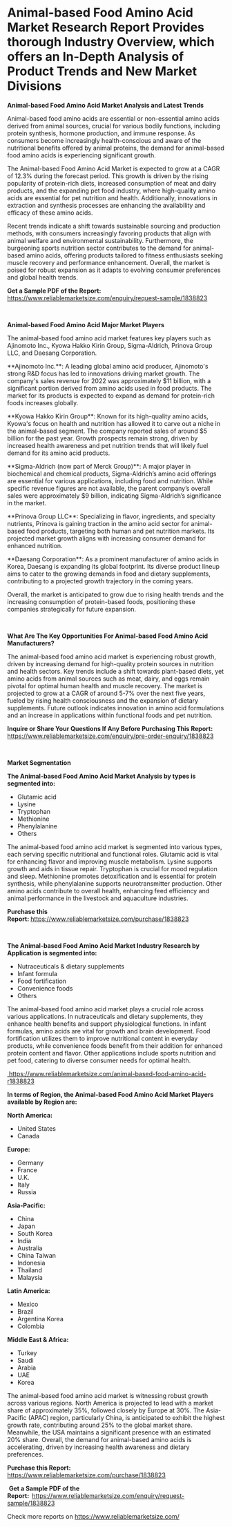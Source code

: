 <p><h1>Animal-based Food Amino Acid Market Research Report Provides thorough Industry Overview, which offers an In-Depth Analysis of Product Trends and New Market Divisions</h1></p><p><strong>Animal-based Food Amino Acid Market Analysis and Latest Trends</strong></p>
<p><p>Animal-based food amino acids are essential or non-essential amino acids derived from animal sources, crucial for various bodily functions, including protein synthesis, hormone production, and immune response. As consumers become increasingly health-conscious and aware of the nutritional benefits offered by animal proteins, the demand for animal-based food amino acids is experiencing significant growth.</p><p>The Animal-based Food Amino Acid Market is expected to grow at a CAGR of 12.3% during the forecast period. This growth is driven by the rising popularity of protein-rich diets, increased consumption of meat and dairy products, and the expanding pet food industry, where high-quality amino acids are essential for pet nutrition and health. Additionally, innovations in extraction and synthesis processes are enhancing the availability and efficacy of these amino acids.</p><p>Recent trends indicate a shift towards sustainable sourcing and production methods, with consumers increasingly favoring products that align with animal welfare and environmental sustainability. Furthermore, the burgeoning sports nutrition sector contributes to the demand for animal-based amino acids, offering products tailored to fitness enthusiasts seeking muscle recovery and performance enhancement. Overall, the market is poised for robust expansion as it adapts to evolving consumer preferences and global health trends.</p></p>
<p><strong>Get a Sample PDF of the Report:&nbsp;</strong> <a href="https://www.reliablemarketsize.com/enquiry/request-sample/1838823?utm_campaign=3382&utm_medium=2&utm_source=Github&utm_content=ia&utm_term=07042025&utm_id=animal-based-food-amino-acid">https://www.reliablemarketsize.com/enquiry/request-sample/1838823</a></p>
<p>&nbsp;</p>
<p><strong>Animal-based Food Amino Acid Major Market Players</strong></p>
<p><p>The animal-based food amino acid market features key players such as Ajinomoto Inc., Kyowa Hakko Kirin Group, Sigma-Aldrich, Prinova Group LLC, and Daesang Corporation. </p><p>**Ajinomoto Inc.**: A leading global amino acid producer, Ajinomoto's strong R&D focus has led to innovations driving market growth. The company's sales revenue for 2022 was approximately $11 billion, with a significant portion derived from amino acids used in food products. The market for its products is expected to expand as demand for protein-rich foods increases globally.</p><p>**Kyowa Hakko Kirin Group**: Known for its high-quality amino acids, Kyowa's focus on health and nutrition has allowed it to carve out a niche in the animal-based segment. The company reported sales of around $5 billion for the past year. Growth prospects remain strong, driven by increased health awareness and pet nutrition trends that will likely fuel demand for its amino acid products.</p><p>**Sigma-Aldrich (now part of Merck Group)**: A major player in biochemical and chemical products, Sigma-Aldrich’s amino acid offerings are essential for various applications, including food and nutrition. While specific revenue figures are not available, the parent company’s overall sales were approximately $9 billion, indicating Sigma-Aldrich’s significance in the market.</p><p>**Prinova Group LLC**: Specializing in flavor, ingredients, and specialty nutrients, Prinova is gaining traction in the amino acid sector for animal-based food products, targeting both human and pet nutrition markets. Its projected market growth aligns with increasing consumer demand for enhanced nutrition.</p><p>**Daesang Corporation**: As a prominent manufacturer of amino acids in Korea, Daesang is expanding its global footprint. Its diverse product lineup aims to cater to the growing demands in food and dietary supplements, contributing to a projected growth trajectory in the coming years.</p><p>Overall, the market is anticipated to grow due to rising health trends and the increasing consumption of protein-based foods, positioning these companies strategically for future expansion.</p></p>
<p>&nbsp;</p>
<p><strong>What Are The Key Opportunities For Animal-based Food Amino Acid Manufacturers?</strong></p>
<p><p>The animal-based food amino acid market is experiencing robust growth, driven by increasing demand for high-quality protein sources in nutrition and health sectors. Key trends include a shift towards plant-based diets, yet amino acids from animal sources such as meat, dairy, and eggs remain pivotal for optimal human health and muscle recovery. The market is projected to grow at a CAGR of around 5-7% over the next five years, fueled by rising health consciousness and the expansion of dietary supplements. Future outlook indicates innovation in amino acid formulations and an increase in applications within functional foods and pet nutrition.</p></p>
<p><strong>Inquire or Share Your Questions If Any Before Purchasing This Report:</strong> <a href="https://www.reliablemarketsize.com/enquiry/pre-order-enquiry/1838823?utm_campaign=3382&utm_medium=2&utm_source=Github&utm_content=ia&utm_term=07042025&utm_id=animal-based-food-amino-acid">https://www.reliablemarketsize.com/enquiry/pre-order-enquiry/1838823</a></p>
<p>&nbsp;</p>
<p><strong>Market Segmentation</strong></p>
<p><strong>The Animal-based Food Amino Acid Market Analysis by types is segmented into:</strong></p>
<p><ul><li>Glutamic acid</li><li>Lysine</li><li>Tryptophan</li><li>Methionine</li><li>Phenylalanine</li><li>Others</li></ul></p>
<p><p>The animal-based food amino acid market is segmented into various types, each serving specific nutritional and functional roles. Glutamic acid is vital for enhancing flavor and improving muscle metabolism. Lysine supports growth and aids in tissue repair. Tryptophan is crucial for mood regulation and sleep. Methionine promotes detoxification and is essential for protein synthesis, while phenylalanine supports neurotransmitter production. Other amino acids contribute to overall health, enhancing feed efficiency and animal performance in the livestock and aquaculture industries.</p></p>
<p><strong>Purchase this Report:&nbsp;</strong><a href="https://www.reliablemarketsize.com/purchase/1838823?utm_campaign=3382&utm_medium=2&utm_source=Github&utm_content=ia&utm_term=07042025&utm_id=animal-based-food-amino-acid">https://www.reliablemarketsize.com/purchase/1838823</a></p>
<p>&nbsp;</p>
<p><strong>The Animal-based Food Amino Acid Market Industry Research by Application is segmented into:</strong></p>
<p><ul><li>Nutraceuticals & dietary supplements</li><li>Infant formula</li><li>Food fortification</li><li>Convenience foods</li><li>Others</li></ul></p>
<p><p>The animal-based food amino acid market plays a crucial role across various applications. In nutraceuticals and dietary supplements, they enhance health benefits and support physiological functions. In infant formulas, amino acids are vital for growth and brain development. Food fortification utilizes them to improve nutritional content in everyday products, while convenience foods benefit from their addition for enhanced protein content and flavor. Other applications include sports nutrition and pet food, catering to diverse consumer needs for optimal health.</p></p>
<p><a href="https://www.reliablemarketsize.com/animal-based-food-amino-acid-r1838823?utm_campaign=3382&utm_medium=2&utm_source=Github&utm_content=ia&utm_term=07042025&utm_id=animal-based-food-amino-acid">&nbsp;https://www.reliablemarketsize.com/animal-based-food-amino-acid-r1838823</a></p>
<p><strong>In terms of Region, the Animal-based Food Amino Acid Market Players available by Region are:</strong></p>
<p>
    <p> <strong> North America: </strong>
        <ul>
            <li>United States</li>
            <li>Canada</li>
        </ul>
        </p> 
    <p> <strong> Europe: </strong>
        <ul>
            <li>Germany</li>
            <li>France</li>
            <li>U.K.</li>
            <li>Italy</li>
            <li>Russia</li>
        </ul>
        </p> 
    <p> <strong> Asia-Pacific: </strong>
        <ul>
            <li>China</li>
            <li>Japan</li>
            <li>South Korea</li>
            <li>India</li>
            <li>Australia</li>
            <li>China Taiwan</li>
            <li>Indonesia</li>
            <li>Thailand</li>
            <li>Malaysia</li>
        </ul>
        </p> 
    <p> <strong> Latin America: </strong>
        <ul>
            <li>Mexico</li>
            <li>Brazil</li>
            <li>Argentina Korea</li>
            <li>Colombia</li>
        </ul>
        </p> 
    <p> <strong> Middle East & Africa: </strong>
        <ul>
            <li>Turkey</li>
            <li>Saudi</li>
            <li>Arabia</li>
            <li>UAE</li>
            <li>Korea</li>
        </ul>
    </p>
    </p>
<p><p>The animal-based food amino acid market is witnessing robust growth across various regions. North America is projected to lead with a market share of approximately 35%, followed closely by Europe at 30%. The Asia-Pacific (APAC) region, particularly China, is anticipated to exhibit the highest growth rate, contributing around 25% to the global market share. Meanwhile, the USA maintains a significant presence with an estimated 20% share. Overall, the demand for animal-based amino acids is accelerating, driven by increasing health awareness and dietary preferences.</p></p>
<p><strong>Purchase this Report: </strong><a href="https://www.reliablemarketsize.com/purchase/1838823?utm_campaign=3382&utm_medium=2&utm_source=Github&utm_content=ia&utm_term=07042025&utm_id=animal-based-food-amino-acid">https://www.reliablemarketsize.com/purchase/1838823</a></p>
<p>&nbsp;<strong>Get a Sample PDF of the Report:&nbsp;&nbsp;</strong><a href="https://www.reliablemarketsize.com/enquiry/request-sample/1838823?utm_campaign=3382&utm_medium=2&utm_source=Github&utm_content=ia&utm_term=07042025&utm_id=animal-based-food-amino-acid">https://www.reliablemarketsize.com/enquiry/request-sample/1838823</a></p>
<p><strong></strong></p>
<p>Check more reports on <a href="https://www.reliablemarketsize.com/?utm_campaign=3382&utm_medium=2&utm_source=Github&utm_content=ia&utm_term=07042025&utm_id=animal-based-food-amino-acid">https://www.reliablemarketsize.com/</a></p>